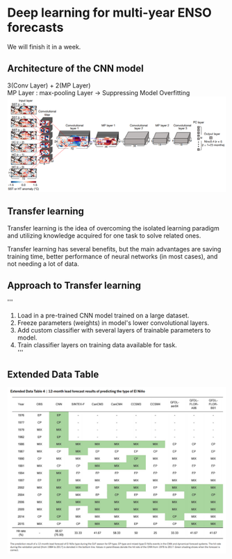 # Deep learning for multi-year ENSO forecasts
We will finish it in a week.

##

## Architecture of the CNN model
3(Conv Layer) + 2(MP Layer)  
MP Layer : max-pooling Layer → Suppressing Model Overfitting  
![CNN](https://github.com/ojkk371/Deep-learning-for-ENSO-forecasts/blob/master/Image/CNN_forecasts.PNG?raw=true)

##

## Transfer learning
Transfer learning is the idea of overcoming the isolated learning paradigm and utilizing knowledge acquired for one task to solve related ones.  

Transfer learning has several benefits, but the main advantages are saving training time, better performance of neural networks (in most cases), and not needing a lot of data.  

##

## Approach to Transfer learning
'''
1. Load in a pre-trained CNN model trained on a large dataset.  
2. Freeze parameters (weights) in model's lower convolutional layers.  
3. Add custom classifier with several layers of trainable parameters to model.  
4. Train classifier layers on training data available for task.  
'''

##

## Extended Data Table
![table4](https://github.com/ojkk371/Deep-learning-for-ENSO-forecasts/blob/master/Image/data_table_04.PNG?raw=true)  
  
